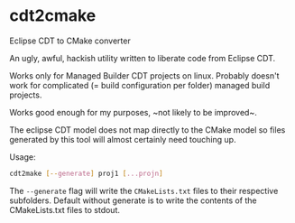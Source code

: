 cdt2cmake
=========

Eclipse CDT to CMake converter

An ugly, awful, hackish utility written to liberate code from Eclipse CDT.

Works only for Managed Builder CDT projects on linux. Probably doesn't work for complicated (= build configuration per folder) managed build projects.

Works good enough for my purposes, ~not likely to be improved~.

The eclipse CDT model does not map directly to the CMake model so files generated by this tool will almost certainly need touching up.


Usage:
```bash
cdt2make [--generate] proj1 [...projn]
```

The `--generate` flag will write the `CMakeLists.txt` files to their respective subfolders. Default without generate is to write the contents of the CMakeLists.txt files to stdout.

